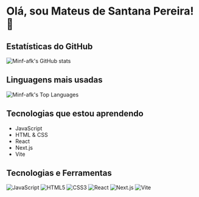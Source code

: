 # Olá, sou Mateus de Santana Pereira!👋

## Estatísticas do GitHub

![Minf-afk's GitHub stats](https://github-readme-stats.vercel.app/api?username=Minf-afk&show_icons=true&theme=tokyonight&include_all_commits=true&count_private=true)

## Linguagens mais usadas

![Minf-afk's Top Languages](https://github-readme-stats.vercel.app/api/top-langs/?username=Minf-afk&langs_count=10&layout=compact&theme=tokyonight)

## Tecnologias que estou aprendendo

- JavaScript
- HTML & CSS
- React
- Next.js
- Vite

## Tecnologias e Ferramentas

![JavaScript](https://img.shields.io/badge/JavaScript-ffb13b?style=for-the-badge&logo=javascript&logoColor=white)
![HTML5](https://img.shields.io/badge/HTML5-e34f26?style=for-the-badge&logo=html5&logoColor=white)
![CSS3](https://img.shields.io/badge/CSS3-1572b6?style=for-the-badge&logo=css3&logoColor=white)
![React](https://img.shields.io/badge/React-61dafb?style=for-the-badge&logo=react&logoColor=black)
![Next.js](https://img.shields.io/badge/Next.js-000000?style=for-the-badge&logo=nextdotjs&logoColor=white)
![Vite](https://img.shields.io/badge/Vite-646CFF?style=for-the-badge&logo=vite&logoColor=white)
